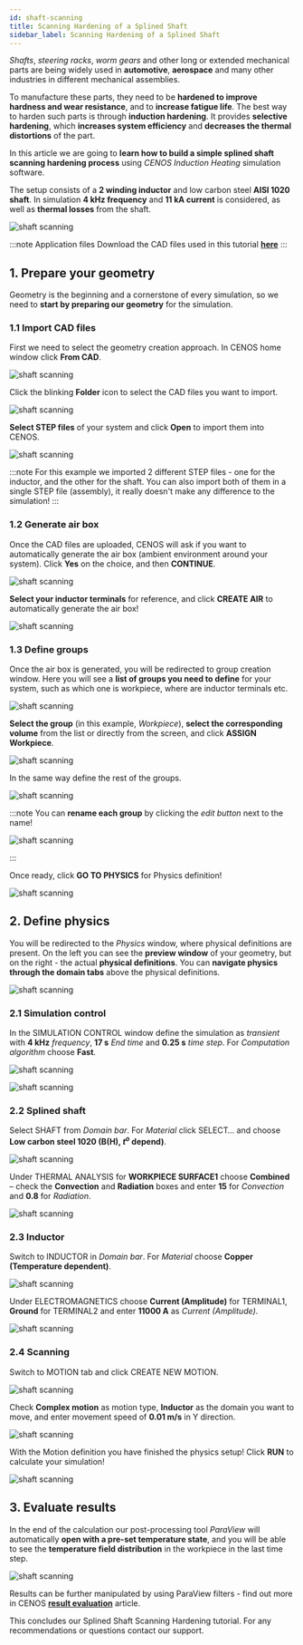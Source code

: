 ```yaml
---
id: shaft-scanning
title: Scanning Hardening of a Splined Shaft
sidebar_label: Scanning Hardening of a Splined Shaft
---
```


*Shafts*, *steering racks*, *worm gears* and other long or extended mechanical parts are being widely used in **automotive**, **aerospace** and many other industries in different mechanical assemblies.

To manufacture these parts, they need to be **hardened to improve hardness and wear resistance**, and to **increase fatigue life**. The best way to harden such parts is through **induction hardening**. It provides **selective hardening**, which **increases system efficiency** and **decreases the thermal distortions** of the part.

In this article we are going to **learn how to build a simple splined shaft scanning hardening process** using *CENOS Induction Heating* simulation software.

The setup consists of a **2 winding inductor** and low carbon steel **AISI 1020 shaft**. In simulation **4 kHz frequency** and **11 kA current** is considered, as well as **thermal losses** from the shaft.

<p align="center">

![shaft scanning](assets/shaft-scanning/shaft.gif)

</p>

:::note Application files
Download the CAD files used in this tutorial [**here**](assets/shaft-scanning/SplinedShaft.zip)
:::



## 1. Prepare your geometry

Geometry is the beginning and a cornerstone of every simulation, so we need to **start by preparing our geometry** for the simulation.

### 1.1 Import CAD files

First we need to select the geometry creation approach. In CENOS home window click **From CAD**.

<p align="center">

![shaft scanning](assets/shaft-scanning/1.png)

</p>

Click the blinking **Folder** icon to select the CAD files you want to import.

<p align="center">

![shaft scanning](assets/shaft-scanning/2.png)

</p>

**Select STEP files** of your system and click **Open** to import them into CENOS.

<p align="center">

![shaft scanning](assets/shaft-scanning/3.png)

</p>

:::note
For this example we imported 2 different STEP files - one for the inductor, and the other for the shaft. You can also import both of them in a single STEP file (assembly), it really doesn't make any difference to the simulation!
:::

### 1.2 Generate air box

Once the CAD files are uploaded, CENOS will ask if you want to automatically generate the air box (ambient environment around your system). Click **Yes** on the choice, and then **CONTINUE**.

<p align="center">

![shaft scanning](assets/shaft-scanning/4.png)

</p>

**Select your inductor terminals** for reference, and click **CREATE AIR** to automatically generate the air box!

<p align="center">

![shaft scanning](assets/shaft-scanning/5.png)

</p>

### 1.3 Define groups

Once the air box is generated, you will be redirected to group creation window. Here you will see a **list of groups you need to define** for your system, such as which one is workpiece, where are inductor terminals etc.

<p align="center">

![shaft scanning](assets/shaft-scanning/6.png)

</p>

**Select the group** (in this example, *Workpiece*), **select the corresponding volume** from the list or directly from the screen, and click **ASSIGN Workpiece**.

<p align="center">

![shaft scanning](assets/shaft-scanning/7.png)

</p>

In the same way define the rest of the groups.

<p align="center">

![shaft scanning](assets/shaft-scanning/8.png)

</p>

:::note
You can **rename each group** by clicking the *edit button* next to the name!

<p align="center">

![shaft scanning](assets/shaft-scanning/9.png)

</p>
:::

Once ready, click **GO TO PHYSICS** for Physics definition!

<p align="center">

![shaft scanning](assets/shaft-scanning/10.png)

</p>

## 2. Define physics

You will be redirected to the *Physics* window, where physical definitions are present. On the left you can see the **preview window** of your geometry, but on the right - the actual **physical definitions**. You can **navigate physics through the domain tabs** above the physical definitions.

<p align="center">

![shaft scanning](assets/shaft-scanning/11.png)

</p>

### 2.1 Simulation control

In the SIMULATION CONTROL window define the simulation as *transient* with **4 kHz** *frequency*, **17 s** *End time* and **0.25 s** *time step*. For *Computation algorithm* choose **Fast**.

<p align="center">

![shaft scanning](assets/shaft-scanning/12.png)

![shaft scanning](assets/shaft-scanning/13.png)

</p>

### 2.2 Splined shaft

Select SHAFT from *Domain bar*. For *Material* click SELECT… and choose **Low carbon steel 1020 (B(H), $t^{o}$ depend)**.

<p align="center">

![shaft scanning](assets/shaft-scanning/14.png)

</p>

Under THERMAL ANALYSIS for **WORKPIECE SURFACE1** choose **Combined** – check the **Convection** and **Radiation** boxes and enter **15** for *Convection* and **0.8** for *Radiation*.

<p align="center">

![shaft scanning](assets/shaft-scanning/15.png)

</p>

### 2.3 Inductor

Switch to INDUCTOR in *Domain bar*. For *Material* choose **Copper (Temperature dependent)**.

<p align="center">

![shaft scanning](assets/shaft-scanning/16.png)

</p>

Under ELECTROMAGNETICS choose **Current (Amplitude)** for TERMINAL1, **Ground** for TERMINAL2 and enter **11000 A** as *Current (Amplitude)*.

<p align="center">

![shaft scanning](assets/shaft-scanning/17.png)

</p>

### 2.4 Scanning

Switch to MOTION tab and click CREATE NEW MOTION.

<p align="center">

![shaft scanning](assets/shaft-scanning/18.png)

</p>

Check **Complex motion** as motion type, **Inductor** as the domain you want to move, and enter movement speed of **0.01 m/s** in Y direction.

<p align="center">

![shaft scanning](assets/shaft-scanning/19.png)

</p>

With the Motion definition you have finished the physics setup! Click **RUN** to calculate your simulation!


<p align="center">

![shaft scanning](assets/shaft-scanning/20.png)

</p>

## 3. Evaluate results

In the end of the calculation our post-processing tool *ParaView* will automatically **open with a pre-set temperature state**, and you will be able to see the **temperature field distribution** in the workpiece in the last time step.

<p align="center">

![shaft scanning](assets/shaft-scanning/21.png)

</p>

Results can be further manipulated by using ParaView filters - find out more in CENOS [**result evaluation**](/results) article.

This concludes our Splined Shaft Scanning Hardening tutorial. For any recommendations or questions contact our support.
